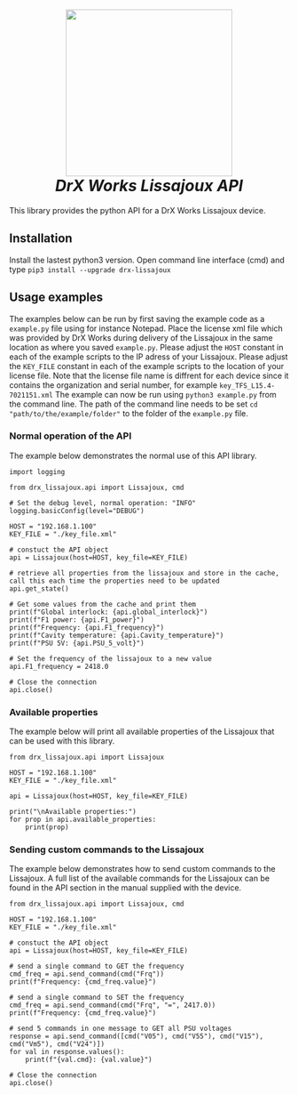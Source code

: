 <div style="text-align: center; align: center;">
  <h1 align="center">
    <a href="https://drx.works/"><img src="https://drx.works/wp-content/themes/drx/images/logo.jpg" width="300"></a>
    <br>
    <i>DrX Works Lissajoux API</i>
    <br>
  </h1>
</div>

This library provides the python API for a DrX Works Lissajoux device.

## Installation
Install the lastest python3 version.
Open command line interface (cmd) and type `pip3 install --upgrade drx-lissajoux`

## Usage examples

The examples below can be run by first saving the example code as a `example.py` file using for instance Notepad.
Place the license xml file which was provided by DrX Works during delivery of the Lissajoux in the same location as where you saved `example.py`.
Please adjust the `HOST` constant in each of the example scripts to the IP adress of your Lissajoux.
Please adjust the `KEY_FILE` constant in each of the example scripts to the location of your license file.
Note that the license file name is diffrent for each device since it contains the organization and serial number, for example `key_TFS_L15.4-7021151.xml`
The example can now be run using `python3 example.py` from the command line.
The path of the command line needs to be set `cd "path/to/the/example/folder"` to the folder of the `example.py` file.

### Normal operation of the API

The example below demonstrates the normal use of this API library.

```
import logging

from drx_lissajoux.api import Lissajoux, cmd

# Set the debug level, normal operation: "INFO"
logging.basicConfig(level="DEBUG")

HOST = "192.168.1.100"
KEY_FILE = "./key_file.xml"

# constuct the API object
api = Lissajoux(host=HOST, key_file=KEY_FILE)

# retrieve all properties from the lissajoux and store in the cache, call this each time the properties need to be updated
api.get_state()

# Get some values from the cache and print them
print(f"Global interlock: {api.global_interlock}")
print(f"F1 power: {api.F1_power}")
print(f"Frequency: {api.F1_frequency}")
print(f"Cavity temperature: {api.Cavity_temperature}")
print(f"PSU 5V: {api.PSU_5_volt}")

# Set the frequency of the lissajoux to a new value
api.F1_frequency = 2418.0

# Close the connection
api.close()
```

### Available properties

The example below will print all available properties of the Lissajoux that can be used with this library.

```
from drx_lissajoux.api import Lissajoux

HOST = "192.168.1.100"
KEY_FILE = "./key_file.xml"

api = Lissajoux(host=HOST, key_file=KEY_FILE)

print("\nAvailable properties:")
for prop in api.available_properties:
    print(prop)
```

### Sending custom commands to the Lissajoux

The example below demonstrates how to send custom commands to the Lissajoux.
A full list of the available commands for the Lissajoux can be found in the API section in the manual supplied with the device.

```
from drx_lissajoux.api import Lissajoux, cmd

HOST = "192.168.1.100"
KEY_FILE = "./key_file.xml"

# constuct the API object
api = Lissajoux(host=HOST, key_file=KEY_FILE)

# send a single command to GET the frequency
cmd_freq = api.send_command(cmd("Frq"))
print(f"Frequency: {cmd_freq.value}")

# send a single command to SET the frequency
cmd_freq = api.send_command(cmd("Frq", "=", 2417.0))
print(f"Frequency: {cmd_freq.value}")

# send 5 commands in one message to GET all PSU voltages
response = api.send_command([cmd("V05"), cmd("V55"), cmd("V15"), cmd("Vm5"), cmd("V24")])
for val in response.values():
    print(f"{val.cmd}: {val.value}")

# Close the connection
api.close()
```